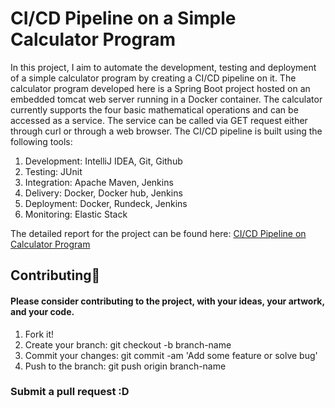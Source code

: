 # CI/CD Pipeline on a Simple Calculator Program
In this project, I aim to automate the development, testing and deployment of a simple calculator program
by creating a CI/CD pipeline on it. The calculator program developed here is a Spring Boot project
hosted on an embedded tomcat web server running in a Docker container. The calculator currently supports
the four basic mathematical operations and can be accessed as a service. The service can be called
via GET request either through curl or through a web browser.
The CI/CD pipeline is built using the following tools:
1. Development: IntelliJ IDEA, Git, Github
2. Testing: JUnit
3. Integration: Apache Maven, Jenkins
4. Delivery: Docker, Docker hub, Jenkins
5. Deployment: Docker, Rundeck, Jenkins
6. Monitoring: Elastic Stack

The detailed report for the project can be found here: [CI/CD Pipeline on Calculator Program](https://github.com/mkd1997/devops-on-calculator/blob/master/Calculator%20Report.pdf)

## Contributing🤝 
#### Please consider contributing to the project, with your ideas, your artwork, and your code.
1. Fork it!
2. Create your branch: git checkout -b branch-name
3. Commit your changes: git commit -am 'Add some feature or solve bug'
4. Push to the branch: git push origin branch-name
### Submit a pull request :D
